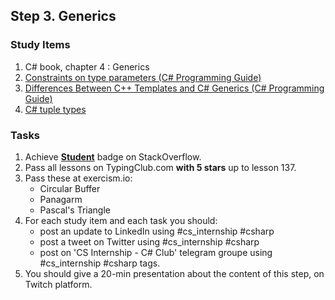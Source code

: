 ## Step 3. Generics

### Study Items  <!-- omit in toc -->

 1. C# book, chapter 4 : Generics
 2. [Constraints on type parameters (C# Programming Guide)](https://docs.microsoft.com/en-us/dotnet/csharp/programming-guide/generics/constraints-on-type-parameters)
 3. [Differences Between C++ Templates and C# Generics (C# Programming Guide)](https://docs.microsoft.com/en-us/dotnet/csharp/programming-guide/generics/differences-between-cpp-templates-and-csharp-generics)
 4. [C# tuple types](https://docs.microsoft.com/en-us/dotnet/csharp/tuples
)

### Tasks  <!-- omit in toc -->

  1. Achieve [**Student**](https://stackoverflow.com/help/badges/2/student) badge on StackOverflow.
  2. Pass all lessons on TypingClub.com **with 5 stars** up to lesson 137.
  3. Pass these at exercism.io:
        - Circular Buffer
        - Panagarm
        - Pascal's Triangle
  4. For each study item and each task you should:  
     - post an update to LinkedIn using #cs_internship #csharp  
     - post a tweet on Twitter using #cs_internship #csharp
     - post on 'CS Internship - C# Club' telegram groupe using #cs_internship #csharp tags.
  5. You should give a 20-min presentation about the content of this step, on Twitch platform.
